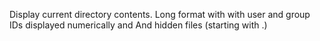 Display current directory contents. Long format with with user and group IDs displayed numerically and And hidden files (starting with .)
